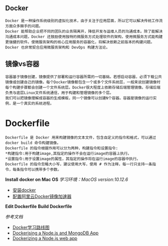 ## Docker
```
Docker 是一种操作系统级别的虚拟化技术，由于关注于应用层面，所以它可以解决传统工作流方面众多棘手的问题。
Docker 能帮助企业把不同的团队的业务隔离开，降低开发与运维人员的沟通成本。除了能解决沟通成本问题，Docker 还鼓励使用独特的微服务方式处理软件的架构，使用微服务方式能构建更强健的软件。使微服务架构的核心应用服务的容器化，将解决依赖之前版本的构建问题。Docker 也非常契合应用微服务架构和 DevOps 构建方法论。
```
## 镜像vs容器 
```
容器基于镜像创建，镜像提供了部署和运行容器所需的一切基础。若想启动容器，必须下载公共镜像或创建自己的镜像。每个Docker镜像都包含一个或多个文件系统层，一般来说创建镜像时每个构建步骤都会创建一个文件系统层。Docker很大程度上依赖存储后端管理镜像。存储后端负责与底层Linux文件系统通信，用于构建和管理镜像的多个层。
我们可以把镜像理解成容器的生成模板，同一个镜像可以创建N个容器。容器是镜像的运行实例，是一个真实的系统进程。
```
# Dockerfile
```
Dockerfile 是 Docker 用来构建镜像的文本文件，包含自定义的指令和格式，可以通过 docker build 命令构建镜像。
Dockerfile 的指令根据作用可以分为两种，构建指令和设置指令:
*构建指令:用于构建image,其指定的操作不会在运行image的容器上执行。
*设置指令:用于设置image的属性，其指定的操作将在运行image的容器中执行。
Dockerfile 的指令忽略大小写，建议使用大写，使用 # 作为注释，每一行只支持一条指令，每条指令可以携带多个参数。
```

**Install docker on Mac OS**
*学习环境：MacOS version:10.12.6*

* [安装docker](https://docs.docker.com/docker-for-mac/install/)
* [配置阿里云Docker镜像加速器](https://yq.aliyun.com/articles/29941?spm=a2c4e.11153959.blogcont40494.11.41cf62b350edxf)

**Edit Dockerfile**
**Build Dockerfile**

*参考文档*
* [Docker学习路线图](https://yq.aliyun.com/articles/40494?spm=a2c4e.11153959.teamhomeleft.23.360918b13WGTgY)
* [Dockerising a Node.js and MongoDB App](https://medium.com/statuscode/dockerising-a-node-js-and-mongodb-app-d22047e2806f)
* [Dockerizing a Node.js web app](https://nodejs.org/en/docs/guides/nodejs-docker-webapp/)
